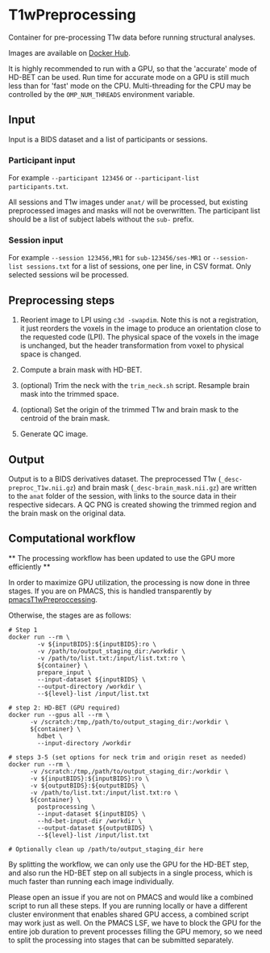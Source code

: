 # T1wPreprocessing

Container for pre-processing T1w data before running structural analyses.

Images are available on [Docker
Hub](https://hub.docker.com/repository/docker/cookpa/ftdc-t1w-preproc/general).

It is highly recommended to run with a GPU, so that the 'accurate' mode of HD-BET can be
used. Run time for accurate mode on a GPU is still much less than for 'fast' mode on the
CPU. Multi-threading for the CPU may be controlled by the `OMP_NUM_THREADS` environment
variable.


## Input

Input is a BIDS dataset and a list of participants or sessions.

### Participant input

For example `--participant 123456` or `--participant-list participants.txt`.

All sessions and T1w images under `anat/` will be processed, but existing preprocessed
images and masks will not be overwritten. The participant list should be a list of subject
labels without the `sub-` prefix.


### Session input

For example `--session 123456,MR1` for `sub-123456/ses-MR1` or `--session-list
sessions.txt` for a list of sessions, one per line, in CSV format. Only selected sessions
wil be processed.


## Preprocessing steps

1. Reorient image to LPI using `c3d -swapdim`. Note this is not a registration, it
   just reorders the voxels in the image to produce an orientation close to the requested
   code (LPI). The physical space of the voxels in the image is unchanged, but the header
   transformation from voxel to physical space is changed.

2. Compute a brain mask with HD-BET.

3. (optional) Trim the neck with the `trim_neck.sh` script. Resample brain mask into the
   trimmed space.


4. (optional) Set the origin of the trimmed T1w and brain mask to the centroid of the
   brain mask.

5. Generate QC image.


## Output

Output is to a BIDS derivatives dataset. The preprocessed T1w (`_desc-preproc_T1w.nii.gz`)
and brain mask (`_desc-brain_mask.nii.gz`) are written to the `anat` folder of the
session, with links to the source data in their respective sidecars. A QC PNG is created
showing the trimmed region and the brain mask on the original data.


## Computational workflow

** The processing workflow has been updated to use the GPU more efficiently **

In order to maximize GPU utilization, the processing is now done in three stages. If you
are on PMACS, this is handled transparently by
[pmacsT1wPreproccessing](https://github.com/ftdc-picsl/pmacsT1wPreprocessing).

Otherwise, the stages are as follows:

```
# Step 1
docker run --rm \
        -v ${inputBIDS}:${inputBIDS}:ro \
        -v /path/to/output_staging_dir:/workdir \
        -v /path/to/list.txt:/input/list.txt:ro \
        ${container} \
        prepare_input \
        --input-dataset ${inputBIDS} \
        --output-directory /workdir \
        --${level}-list /input/list.txt

# step 2: HD-BET (GPU required)
docker run --gpus all --rm \
      -v /scratch:/tmp,/path/to/output_staging_dir:/workdir \
      ${container} \
        hdbet \
        --input-directory /workdir

# steps 3-5 (set options for neck trim and origin reset as needed)
docker run --rm \
      -v /scratch:/tmp,/path/to/output_staging_dir:/workdir \
      -v ${inputBIDS}:${inputBIDS}:ro \
      -v ${outputBIDS}:${outputBIDS} \
      -v /path/to/list.txt:/input/list.txt:ro \
      ${container} \
        postprocessing \
        --input-dataset ${inputBIDS} \
        --hd-bet-input-dir /workdir \
        --output-dataset ${outputBIDS} \
        --${level}-list /input/list.txt

# Optionally clean up /path/to/output_staging_dir here
```

By splitting the workflow, we can only use the GPU for the HD-BET step, and also run the
HD-BET step on all subjects in a single process, which is much faster than running each
image individually.

Please open an issue if you are not on PMACS and would like a combined script to run all
these steps. If you are running locally or have a different cluster environment that
enables shared GPU access, a combined script may work just as well. On the PMACS LSF, we
have to block the GPU for the entire job duration to prevent processes filling the GPU
memory, so we need to split the processing into stages that can be submitted separately.
